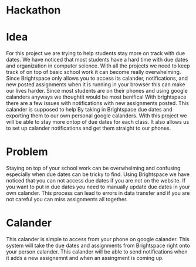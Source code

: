 # Hackathon

Idea
===
For this project we are trying to help students stay more on track with due dates. We have noticed that most students have a hard time with due dates and organization in computer science.
With all the projects we need to keep track of on top of basic school work it can become really overwhelming. Since Brightspace only allows you to access its calander, notifications, and
new posted assignments when it is running in your browser this can make our lives harder. Since most students are on their phones and using google calanders anyways we thoughtit would
be most benifical 
With brightspace there are a few issues with notifications with new assignments posted. This calander is supposed to help 
By taking in Brightspace due dates and exporting them to our own personal google calanders. 
With this project we will be able to stay more ontop of due dates for each class. It also allows us to set up calander notifications and get them straight to our phones.

Problem
===
Staying on top of your school work can be overwhelming and confusing especially when due dates can be tricky to find. Using Brightspace we have noticed that you can not access due dates
if you are not on the website. If you want to put in due dates you need to manually update due dates in your own calander. This process can lead to errors in data transfer and if you are not careful you can miss assignments all together.

Calander
===
This calander is simple to access from your phone on google calander. This system will take the due dates and assignments from Brightspace right onto your person calander. This calander will be able to send notifications when it adds a new assignemnt and when an assingment is coming up. 
